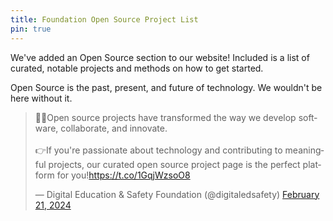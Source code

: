 ```yaml
---
title: Foundation Open Source Project List
pin: true
---
```


We've added an Open Source section to our website! Included is a list of curated, notable projects and methods on how to get started.

Open Source is the past, present, and future of technology. We wouldn't be here without it.

<blockquote class="twitter-tweet"><p lang="en" dir="ltr">🧑‍💻Open source projects have transformed the way we develop software, collaborate, and innovate.<br><br>👉If you&#39;re passionate about technology and contributing to meaningful projects, our curated open source project page is the perfect platform for you!<a href="https://t.co/1GqjWzsoO8">https://t.co/1GqjWzsoO8</a></p>&mdash; Digital Education &amp; Safety Foundation (@digitaledsafety) <a href="https://twitter.com/digitaledsafety/status/1760321670693388563?ref_src=twsrc%5Etfw">February 21, 2024</a></blockquote> <script async src="https://platform.twitter.com/widgets.js" charset="utf-8"></script>
